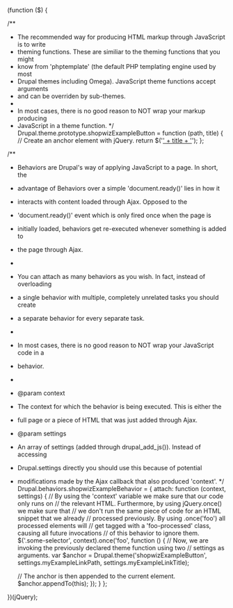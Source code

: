 (function ($) {

  /**
   * The recommended way for producing HTML markup through JavaScript is to write
   * theming functions. These are similiar to the theming functions that you might
   * know from 'phptemplate' (the default PHP templating engine used by most
   * Drupal themes including Omega). JavaScript theme functions accept arguments
   * and can be overriden by sub-themes.
   *
   * In most cases, there is no good reason to NOT wrap your markup producing
   * JavaScript in a theme function.
   */
  Drupal.theme.prototype.shopwizExampleButton = function (path, title) {
    // Create an anchor element with jQuery.
    return $('<a href="' + path + '" title="' + title + '">' + title + '</a>');
  };

  /**
   * Behaviors are Drupal's way of applying JavaScript to a page. In short, the
   * advantage of Behaviors over a simple 'document.ready()' lies in how it
   * interacts with content loaded through Ajax. Opposed to the
   * 'document.ready()' event which is only fired once when the page is
   * initially loaded, behaviors get re-executed whenever something is added to
   * the page through Ajax.
   *
   * You can attach as many behaviors as you wish. In fact, instead of overloading
   * a single behavior with multiple, completely unrelated tasks you should create
   * a separate behavior for every separate task.
   *
   * In most cases, there is no good reason to NOT wrap your JavaScript code in a
   * behavior.
   *
   * @param context
   *   The context for which the behavior is being executed. This is either the
   *   full page or a piece of HTML that was just added through Ajax.
   * @param settings
   *   An array of settings (added through drupal_add_js()). Instead of accessing
   *   Drupal.settings directly you should use this because of potential
   *   modifications made by the Ajax callback that also produced 'context'.
   */
  Drupal.behaviors.shopwizExampleBehavior  = {
    attach: function (context, settings) {
      // By using the 'context' variable we make sure that our code only runs on
      // the relevant HTML. Furthermore, by using jQuery.once() we make sure that
      // we don't run the same piece of code for an HTML snippet that we already
      // processed previously. By using .once('foo') all processed elements will
      // get tagged with a 'foo-processed' class, causing all future invocations
      // of this behavior to ignore them.
            $('.some-selector', context).once('foo', function () {
        // Now, we are invoking the previously declared theme function using two
        // settings as arguments.
        var $anchor = Drupal.theme('shopwizExampleButton', settings.myExampleLinkPath, settings.myExampleLinkTitle);

        // The anchor is then appended to the current element.
        $anchor.appendTo(this);
      });
    }
  };

})(jQuery);
